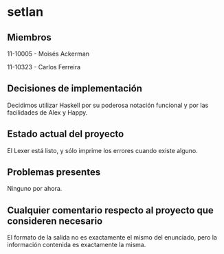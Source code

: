 # setlan

## Miembros
11-10005 - Moisés Ackerman

11-10323 - Carlos Ferreira

## Decisiones de implementación
Decidimos utilizar Haskell por su poderosa notación funcional y por las
facilidades de Alex y Happy.

## Estado actual del proyecto
El Lexer está listo, y sólo imprime los errores cuando existe alguno.

## Problemas presentes
Ninguno por ahora.

## Cualquier comentario respecto al proyecto que consideren necesario
El formato de la salida no es exactamente el mismo del enunciado, pero la
información contenida es exactamente la misma.
